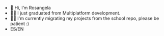 - 👋 Hi, I’m Rosangela
- 🐱‍💻 I just graduated from Multiplatform development.
- 🐱‍🐉 I'm currently migrating my projects from the school repo, please be patient :)
- ES/EN

